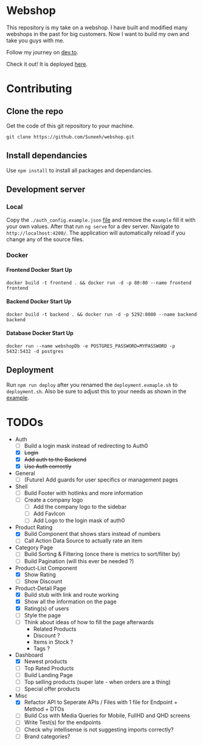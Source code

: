 # Webshop

This repository is my take on a webshop. I have built and modified many webshops in the past for big customers. Now I want to build my own and take you guys with me.

Follow my journey on [dev.to](https://dev.to/suneeh).

Check it out! It is deployed [here](https://shop.suneeh.de/).

# Contributing

## Clone the repo

Get the code of this git repository to your machine.

`git clone https://github.com/Suneeh/webshop.git`

## Install dependancies

Use `npm install` to install all packages and dependancies.

## Development server

### Local

Copy the `./auth_config.example.json` [file](https://github.com/Suneeh/webshop/blob/main/frontend/auth_config.example.json) and remove the `example` fill it with your own values. After that run `ng serve` for a dev server. Navigate to `http://localhost:4200/`. The application will automatically reload if you change any of the source files.

### Docker

#### Frontend Docker Start Up

`docker build -t frontend . && docker run -d -p 80:80 --name frontend frontend`

#### Backend Docker Start Up

`docker build -t backend . && docker run -d -p 5292:8080 --name backend backend`

#### Database Docker Start Up

`docker run --name webshopDb -e POSTGRES_PASSWORD=MYPASSWORD -p 5432:5432 -d postgres`

## Deployment

Run `npm run deploy` after you renamed the `deployment.exmaple.sh` to `deployment.sh`. Also be sure to adjust this to your needs as shown in the [example](https://github.com/Suneeh/webshop/blob/main/deploy.example.sh).

# TODOs

- Auth
  - [ ] Build a login mask instead of redirecting to Auth0
  - [x] ~~Login~~
  - [x] ~~Add auth to the Backend~~
  - [x] ~~Use Auth correctly~~
- General
  - [ ] (Future) Add guards for user specifics or management pages
- Shell
  - [ ] Build Footer with hotlinks and more information
  - [ ] Create a company logo
    - [ ] Add the company logo to the sidebar
    - [ ] Add FavIcon
    - [ ] Add Logo to the login mask of auth0
- Product Rating
  - [x] Build Component that shows stars instead of numbers
  - [ ] Call Action Data Source to actually rate an item
- Category Page
  - [ ] Build Sorting & Filtering (once there is metrics to sort/filter by)
  - [ ] Build Pagination (will this ever be needed ?)
- Product-List Component
  - [x] Show Rating
  - [ ] Show Discount
- Product-Detail Page
  - [x] Build stub with link and route working
  - [x] Show all the information on the page
  - [x] Rating(s) of users
  - [ ] Style the page
  - [ ] Think about ideas of how to fill the page afterwards
    - Related Products
    - Discount ?
    - Items in Stock ?
    - Tags ?
- Dashboard
  - [x] Newest products
  - [ ] Top Rated Products
  - [ ] Build Landing Page
  - [ ] Top selling products (super late - when orders are a thing)
  - [ ] Special offer products
- Misc
  - [x] Refactor API to Seperate APIs / Files with 1 file for Endpoint + Method + DTOs
  - [ ] Build Css with Media Queries for Mobile, FullHD and QHD screens
  - [ ] Write Test(s) for the endpoints
  - [ ] Check why intellisense is not suggesting imports correctly?
  - [ ] Brand categories?
